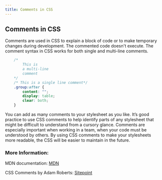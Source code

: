 ```yaml
---
title: Comments in CSS
---
```

## Comments in CSS

Comments are used in CSS to explain a block of code or to make temporary changes during development. The commented code doesn't execute. The comment syntax in CSS works for both single and multi-line comments.

``` css
    /*
        This is
        a multi-line
        comment
    */
    /* This is a single line comment*/
    .group:after {
        content: "";
        display: table;
        clear: both;
    }
```

You can add as many comments to your stylesheet as you like. It’s good practice to use CSS comments to help identify parts of any stylesheet that might be difficult to understand from a cursory glance. Comments are especially important when working in a team, when your code must be understood by others. By using CSS comments to make your stylesheets more readable, the CSS will be easier to maintain in the future.

### More Information:

MDN documentation: <a href='https://developer.mozilla.org/en-US/docs/Web/CSS/Comments' target='_blank' rel='nofollow'>MDN</a>

CSS Comments by Adam Roberts: <a href='https://www.sitepoint.com/css-comments/' target='_blank' rel='nofollow'>Sitepoint</a>
